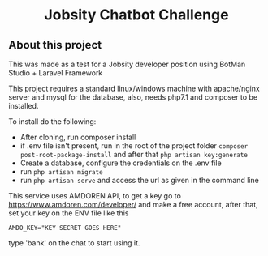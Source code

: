 <h1 align="center">Jobsity Chatbot Challenge</h1>

## About this project

This was made as a test for a Jobsity developer position using BotMan Studio + Laravel Framework

This project requires a standard linux/windows machine with apache/nginx server and mysql for the database, also, needs php7.1 and composer to be installed.

To install do the following:

- After cloning, run composer install
- if .env file isn't present, run in the root of the project folder `composer post-root-package-install` and after that `php artisan key:generate`
- Create a database, configure the credentials on the .env file
- run `php artisan migrate`
- run `php artisan serve` and access the url as given in the command line

This service uses AMDOREN API, to get a key go to https://www.amdoren.com/developer/ and make a free account, after that, set your key on the ENV file like this

    AMDO_KEY="KEY SECRET GOES HERE"

type 'bank' on the chat to start using it.